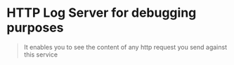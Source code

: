 # HTTP Log Server for debugging purposes

> It enables you to see the content of any http request you send against this service
